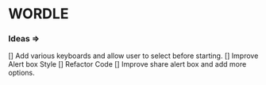 # WORDLE

### Ideas =>

[] Add various keyboards and allow user to select before starting.
[] Improve Alert box Style
[] Refactor Code
[] Improve share alert box and add more options.

